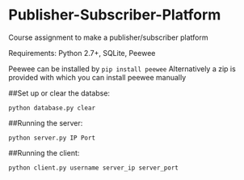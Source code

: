 # Publisher-Subscriber-Platform
Course assignment to make a publisher/subscriber platform

Requirements: Python 2.7+, SQLite, Peewee

Peewee can be installed by `pip install peewee`
Alternatively a zip is provided with which you can install peewee manually

##Set up or clear the databse:

	python database.py clear

##Running the server:

	python server.py IP Port

##Running the client:

	python client.py username server_ip server_port
